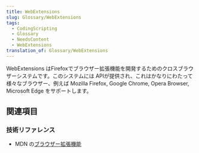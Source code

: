 ```yaml
---
title: WebExtensions
slug: Glossary/WebExtensions
tags:
  - CodingScripting
  - Glossary
  - NeedsContent
  - WebExtensions
translation_of: Glossary/WebExtensions
---
```

<p>WebExtensions はFirefoxでブラウザー拡張機能を開発するためのクロスブラウザーシステムです。このシステムには APIが提供され、これはかなりにわたって様々なブラウザー、例えば Mozilla Firefox, Google Chrome, Opera Browser, Microsoft Edge をサポートします。</p>

<h2 id="Learn_more" name="Learn_more">関連項目</h2>

<h3 id="Technical_reference" name="Technical_reference">技術リファレンス</h3>

<ul>
 <li>MDN の<a href="/ja/docs/Mozilla/Add-ons/WebExtensions">ブラウザー拡張機能</a></li>
</ul>

